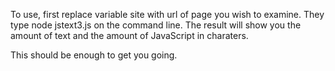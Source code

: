 To use, first replace variable site with url of page you wish to examine. They type node jstext3.js on the command line. The result will show you the amount of text and the amount of JavaScript in charaters.

This should be enough to get you going.